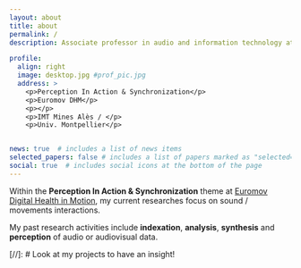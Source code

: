 ```yaml
---
layout: about
title: about
permalink: /
description: Associate professor in audio and information technology at IMT Mines Ales.

profile:
  align: right
  image: desktop.jpg #prof_pic.jpg
  address: >
    <p>Perception In Action & Synchronization</p>
    <p>Euromov DHM</p>
    <p></p>
    <p>IMT Mines Alès / </p>
    <p>Univ. Montpellier</p>


news: true  # includes a list of news items
selected_papers: false # includes a list of papers marked as "selected={true}"
social: true  # includes social icons at the bottom of the page
---
```


Within the <b>Perception In Action & Synchronization</b> theme at <a href="https://dhm.euromov.eu/" target=blank>Euromov Digital Health in Motion</a>, my current researches focus on sound / movements interactions.

My past research activities include <b>indexation</b>, <b>analysis</b>, <b>synthesis</b> and <b>perception</b> of audio or audiovisual data.

[//]: # Look at my projects to have an insight!
